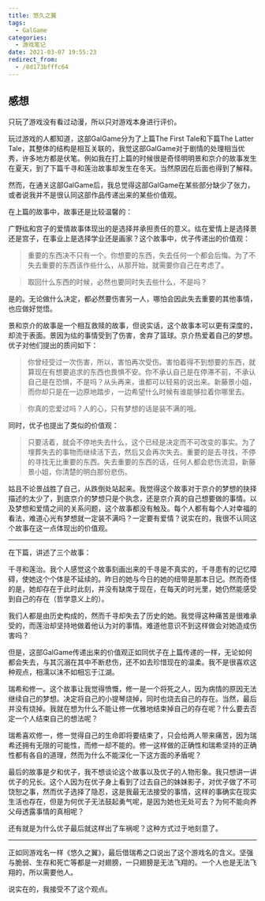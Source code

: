 ```yaml
---
title: 悠久之翼
tags:
  - GalGame
categories:
  - 游戏笔记
date: 2021-03-07 19:55:23
redirect_from:
  - /8d173bfffc64
---
```


## 感想

只玩了游戏没有看过动漫，所以只对游戏本身进行评价。

玩过游戏的人都知道，这部GalGame分为了上篇The First Tale和下篇The Latter Tale，其整体的结构是相互关联的，我觉这部GalGame对于剧情的处理相当优秀，许多地方都是伏笔。例如我在打上篇的时候很是奇怪明明景和京介的故事发生在夏天，到了下篇千寻和莲治故事却发生在冬天。当然原因在后面也得到了解释。

然而，在通关这部GalGame后，我总觉得这部GalGame在某些部分缺少了张力，或者说我并不是很认同这部作品传递出来的某些价值观。

在上篇的故事中，故事还是比较温馨的：

广野纮和宫子的爱情故事体现出的是选择并承担责任的意义。纮在爱情上是选择景还是宫子，在事业上是选择学业还是画家？这个故事中，优子传递出的价值观：

> 重要的东西决不只有一个。你想要的东西，失去任何一个都会后悔。为了不失去重要的东西该作些什么，从那开始，就需要你自己在考虑了。

> 取回什么东西的时候，必然也要同时失去些什么，不是吗？

是的。无论做什么决定，都必然要伤害另一人，哪怕会因此失去重要的其他事情，也应做好觉悟。

景和京介的故事是一个相互救赎的故事，但说实话，这个故事本可以更有深度的，却流于表面。景因为纮的事情受到了伤害，舍弃了篮球。京介热爱着自己的梦想。优子对他们提出的质问如下：

> 你曾经受过一次伤害，所以，害怕再次受伤。害怕着得不到想要的东西，就算现在有想要追求的东西也畏惧不安。你不承认自己是在停滞不前，不承认自己是在恐惧，不是吗？从头再来，谁都可以轻易的说出来。新藤景小姐，而你却只是在一边原地踏步，一边希望什么时候有谁能够拉着你哪里去。

> 你真的恋爱过吗？人的心，只有梦想的话是装不满的哦。

同时，优子也提出了类似的价值观：

> 只要活着，就会不停地失去什么，这个已经是决定而不可改变的事实。为了埋葬失去的事物而继续活下去，然后又会再次失去。重要的是去寻找，不停的寻找无比重要的东西。失去重要的东西的话，任何人都会悲伤流泪，新藤景小姐，你清楚的明白那份悲伤。

姑且不论景战胜了自己，从跌倒处站起来。我觉得这个故事对于京介的梦想的抉择描述的太少了，到底京介的梦想只是个执念，还是京介真的自己想要做的事情。以及梦想和爱情之间的关系问题，这个故事都没有触及。每个人都有每个人对幸福的看法，难道心光有梦想就一定装不满吗？一定要有爱情？说实在的，我很不认同这个故事在这一点体现出的价值观。

---

在下篇，讲述了三个故事：

千寻和莲治。我个人感觉这个故事刻画出来的千寻是不真实的，千寻患有的记忆障碍，使她这个个体是不延续的。昨日的她与今日的她的纽带是那本日记。然而奇怪的是，她却存在于此时此刻，并没有缺席于现在，在每天的时光里，她仍然能感受到自己的存在（哲学意义上的）。

我们人都是由历史构成的，然而千寻却失去了历史的她。我觉得这种痛苦是很难承受的，而莲治却坚持地做着他认为对的事情。难道他意识不到这样做会对她造成伤害吗？

但是，这部GalGame传递出来的价值观正如同优子在上篇传递的一样，无论如何都会失去，与其沉溺在其中不断悲伤，还不如去珍惜现在的温柔。我不是很喜欢这种观点，相濡以沫不如相忘于江湖。

瑞希和修一。这个故事让我觉得愤慨，修一是一个将死之人，因为病情的原因无法继续自己的梦想。决定将自己的小提琴烧掉，同时也烧去自己的存在。当然，最后并没有烧掉。我就在想为什么不能让修一优雅地结束掉自己的存在呢？什么要去否定一个人结束自己的想法呢？

瑞希喜欢修一，修一觉得自己的生命即将要结束了，只会给两人带来痛苦，因为瑞希还拥有无限的可能性，而修一却不能的。修一这样做的正确性和瑞希坚持的正确性都有各自的道理，然而为什么不能深化一下这方面的矛盾呢？

最后的故事是夕和优子，我不想谈论这个故事以及优子的人物形象。我只想讲一讲优子的兄长。这个人因为在优子身上看到了过去自己的妹妹影子，对优子做了不可饶恕之事，然而优子选择了隐忍，这是我最无法接受的事情，这样的事确实在现实生活也存在，但是为何优子无法鼓起勇气呢，是因为她也无处可去？为何不能向养父母透露事情的真相呢？

还有就是为什么优子最后就这样出了车祸呢？这种方式过于地刻意了。

---

正如同游戏名一样《悠久之翼》，最后借瑞希之口说出了这个游戏名的含义。坚强与脆弱、生存和死亡等都是一对翅膀，一只翅膀是无法飞翔的。一个人也是无法飞翔的，所以需要他人。

说实在的，我接受不了这个观点。
